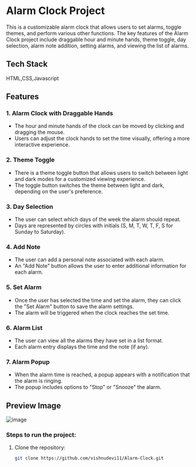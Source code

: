 # Alarm Clock Project

This is a customizable alarm clock that allows users to set alarms, toggle themes, and perform various other functions. The key features of the Alarm Clock project include draggable hour and minute hands, theme toggle, day selection, alarm note addition, setting alarms, and viewing the list of alarms.

## Tech Stack
   HTML,CSS,Javascript

## Features

### 1. **Alarm Clock with Draggable Hands**
   - The hour and minute hands of the clock can be moved by clicking and dragging the mouse.
   - Users can adjust the clock hands to set the time visually, offering a more interactive experience.

### 2. **Theme Toggle**
   - There is a theme toggle button that allows users to switch between light and dark modes for a customized viewing experience.
   - The toggle button switches the theme between light and dark, depending on the user's preference.

### 3. **Day Selection**
   - The user can select which days of the week the alarm should repeat.
   - Days are represented by circles with initials (S, M, T, W, T, F, S for Sunday to Saturday).

### 4. **Add Note**
   - The user can add a personal note associated with each alarm.
   - An "Add Note" button allows the user to enter additional information for each alarm.

### 5. **Set Alarm**
   - Once the user has selected the time and set the alarm, they can click the "Set Alarm" button to save the alarm settings.
   - The alarm will be triggered when the clock reaches the set time.

### 6. **Alarm List**
   - The user can view all the alarms they have set in a list format.
   - Each alarm entry displays the time and the note (if any).

### 7. **Alarm Popup**
   - When the alarm time is reached, a popup appears with a notification that the alarm is ringing.
   - The popup includes options to "Stop" or "Snooze" the alarm.

## Preview Image

![image](https://github.com/user-attachments/assets/12f32001-7bff-4000-ae51-548c1cd9d1d2)


### Steps to run the project:

1. Clone the repository:
   ```bash
   git clone https://github.com/vishnudevi11/Alarm-Clock.git
